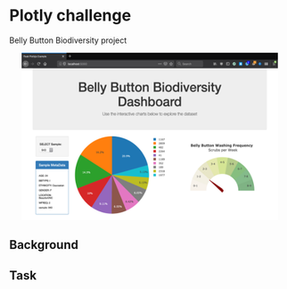 # Plotly challenge

Belly Button Biodiversity project

<p align="center">
  <img width="460" height="300" src="https://github.com/ovinueza/Plotly-challenge/blob/master/Images/dashboard_part1.png">
</p>


## Background


## Task




